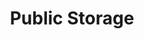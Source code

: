 ---
title: "Public Storage"
url: /aurora/public-storage-east-smoky-hill-road/
shop: storage rental
---